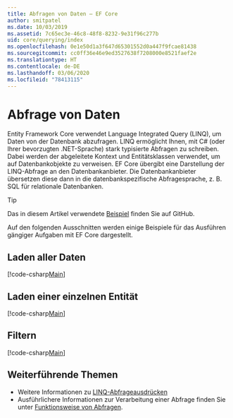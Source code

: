 ```yaml
---
title: Abfragen von Daten – EF Core
author: smitpatel
ms.date: 10/03/2019
ms.assetid: 7c65ec3e-46c8-48f8-8232-9e31f96c277b
uid: core/querying/index
ms.openlocfilehash: 0e1e50d1a3f647d65301552d0a447f9fcae81438
ms.sourcegitcommit: cc0ff36e46e9ed3527638f7208000e8521faef2e
ms.translationtype: HT
ms.contentlocale: de-DE
ms.lasthandoff: 03/06/2020
ms.locfileid: "78413115"
---
```

# <a name="querying-data"></a>Abfrage von Daten

Entity Framework Core verwendet Language Integrated Query (LINQ), um Daten von der Datenbank abzufragen. LINQ ermöglicht Ihnen, mit C# (oder Ihrer bevorzugten .NET-Sprache) stark typisierte Abfragen zu schreiben. Dabei werden der abgeleitete Kontext und Entitätsklassen verwendet, um auf Datenbankobjekte zu verweisen. EF Core übergibt eine Darstellung der LINQ-Abfrage an den Datenbankanbieter. Die Datenbankanbieter übersetzen diese dann in die datenbankspezifische Abfragesprache, z. B. SQL für relationale Datenbanken.

> [!TIP]
> Das in diesem Artikel verwendete [Beispiel](https://github.com/dotnet/EntityFramework.Docs/tree/master/samples/core/Querying) finden Sie auf GitHub.

Auf den folgenden Ausschnitten werden einige Beispiele für das Ausführen gängiger Aufgaben mit EF Core dargestellt.

## <a name="loading-all-data"></a>Laden aller Daten

[!code-csharp[Main](../../../samples/core/Querying/Basics/Sample.cs#LoadingAllData)]

## <a name="loading-a-single-entity"></a>Laden einer einzelnen Entität

[!code-csharp[Main](../../../samples/core/Querying/Basics/Sample.cs#LoadingSingleEntity)]

## <a name="filtering"></a>Filtern

[!code-csharp[Main](../../../samples/core/Querying/Basics/Sample.cs#Filtering)]

## <a name="further-readings"></a>Weiterführende Themen

- Weitere Informationen zu [LINQ-Abfrageausdrücken](/dotnet/csharp/programming-guide/concepts/linq/basic-linq-query-operations)
- Ausführlichere Informationen zur Verarbeitung einer Abfrage finden Sie unter [Funktionsweise von Abfragen](xref:core/querying/how-query-works).
